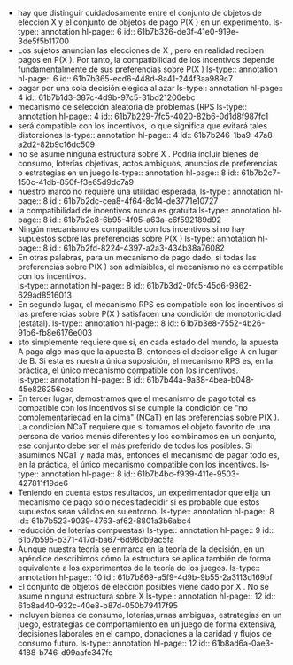 - hay que distinguir cuidadosamente  entre  el  conjunto  de  objetos  de  elección  X y  el  conjunto  de  objetos  de  pago P(X ) en un experimento.
  ls-type:: annotation
  hl-page:: 6
  id:: 61b7b326-de3f-41e0-919e-3de5f5b11700
- Los sujetos anuncian las elecciones de X , pero en realidad reciben  pagos  en  P(X ).  Por  tanto,  la  compatibilidad  de  los  incentivos  depende  fundamentalmente de    sus    preferencias    sobre    P(X )
  ls-type:: annotation
  hl-page:: 6
  id:: 61b7b365-ecd6-448d-8a41-244f3aa989c7
- pagar por una sola decisión elegida al azar 
  ls-type:: annotation
  hl-page:: 4
  id:: 61b7b1d3-387c-4d9b-97c5-31bd21200ebc
- mecanismo de selección aleatoria de problemas (RPS
  ls-type:: annotation
  hl-page:: 4
  id:: 61b7b229-7fc5-4020-82b6-0d1d8f987fc1
- será compatible con los incentivos, lo que significa que evitará tales distorsiones
  ls-type:: annotation
  hl-page:: 4
  id:: 61b7b246-1ba9-47a8-a2d2-82b9c16dc509
- no  se  asume  ninguna  estructura   sobre   X .   Podría   incluir   bienes   de   consumo,   loterías   objetivas,   actos   ambiguos,  anuncios  de  preferencias  o  estrategias  en  un  juego
  ls-type:: annotation
  hl-page:: 8
  id:: 61b7b2c7-150c-41db-850f-f3e65d9dc7a9
- nuestro   marco   no   requiere   una   utilidad   esperada,
  ls-type:: annotation
  hl-page:: 8
  id:: 61b7b2dc-cea8-4f64-8c14-de3771e10727
- la  compatibilidad  de  incentivos  nunca  es  gratuita
  ls-type:: annotation
  hl-page:: 8
  id:: 61b7b2e8-6b95-4f05-a63a-c6f592189d92
- Ningún  mecanismo  es  compatible  con  los  incentivos  si  no  hay  supuestos  sobre  las  preferencias sobre P(X )
  ls-type:: annotation
  hl-page:: 8
  id:: 61b7b2fd-8224-4397-a2a3-434b38a76082
- En otras palabras, para un mecanismo de pago dado, si todas las preferencias   sobre   P(X  )  son   admisibles,   el   mecanismo   no   es   compatible   con   los   incentivos.  
  ls-type:: annotation
  hl-page:: 8
  id:: 61b7b3d2-0fc5-45d6-9862-629ad8516013
- En segundo lugar, el mecanismo RPS es compatible con los incentivos si las preferencias   sobre   P(X )   satisfacen   una   condición   de   monotonicidad   (estatal). 
  ls-type:: annotation
  hl-page:: 8
  id:: 61b7b3e8-7552-4b26-91b6-fb8e6176e003
- sto   simplemente requiere que si, en cada estado del mundo, la apuesta A paga algo más que la  apuesta  B,  entonces  el  decisor  elige  A  en  lugar  de  B.  Si  esta  es  nuestra  única  suposición, el mecanismo RPS es, en la práctica, el único mecanismo compatible con los incentivos.    
  ls-type:: annotation
  hl-page:: 8
  id:: 61b7b44a-9a38-4bea-b048-45e826256cea
- En   tercer   lugar,   demostramos   que   el   mecanismo   de   pago   total   es   compatible con los incentivos si se cumple la condición de "no complementariedad en la cima" (NCaT) en las preferencias sobre P(X ). La condición NCaT requiere que si tomamos el  objeto  favorito  de  una  persona  de  varios  menús  diferentes  y  los  combinamos  en  un  conjunto,  ese  conjunto  debe  ser  el  más  preferido  de  todos  los  posibles.  Si  asumimos  NCaT  y  nada  más,  entonces  el  mecanismo  de  pagar  todo  es,  en  la  práctica,  el  único  mecanismo compatible con los incentivos.
  ls-type:: annotation
  hl-page:: 8
  id:: 61b7b4bc-f939-411e-9503-427811f19de6
- Teniendo  en  cuenta  estos  resultados,  un  experimentador  que  elija  un  mecanismo  de  pago  sólo necesitadecidir  si  es  probable  que  estos  supuestos  sean  válidos  en  su  entorno. 
  ls-type:: annotation
  hl-page:: 8
  id:: 61b7b523-9039-4763-af62-8801a3b6abc4
- reducción de loterías compuestas)
  ls-type:: annotation
  hl-page:: 9
  id:: 61b7b595-b371-417d-ba67-6d98db9ac5fa
- Aunque  nuestra  teoría  se  enmarca  en  la  teoría  de  la  decisión,  en  un  apéndice describimos   cómo   la   estructura   se   aplica   también   de   forma   equivalente   a   los   experimentos  de  la  teoría  de  los  juegos. 
  ls-type:: annotation
  hl-page:: 10
  id:: 61b7b869-a5f9-4d9b-9b55-2a3113d169bf
- El  conjunto  de  objetos  de  elección  posibles  viene  dado  por  X .  No  se  asume  ninguna  estructura sobre X
  ls-type:: annotation
  hl-page:: 12
  id:: 61b8ad40-932c-40e8-b87d-050b79417f95
- incluyen bienes de consumo, loterías,urnas ambiguas,  estrategias  en  un  juego,  estrategias  de  comportamiento  en  un  juego  de  forma  extensiva,  decisiones  laborales  en  el  campo,  donaciones  a  la  caridad  y  flujos  de consumo futuro.
  ls-type:: annotation
  hl-page:: 12
  id:: 61b8ad6a-0ae3-4188-b746-d99aafe347fe